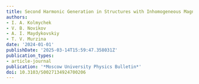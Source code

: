 ```yaml
---
title: Second Harmonic Generation in Structures with Inhomogeneous Magnetization Distribution
authors:
- I. A. Kolmychek
- V. B. Novikov
- A. I. Maydykovskiy
- T. V. Murzina
date: '2024-01-01'
publishDate: '2025-03-14T15:59:47.358031Z'
publication_types:
- article-journal
publication: '*Moscow University Physics Bulletin*'
doi: 10.3103/S0027134924700206
---
```

